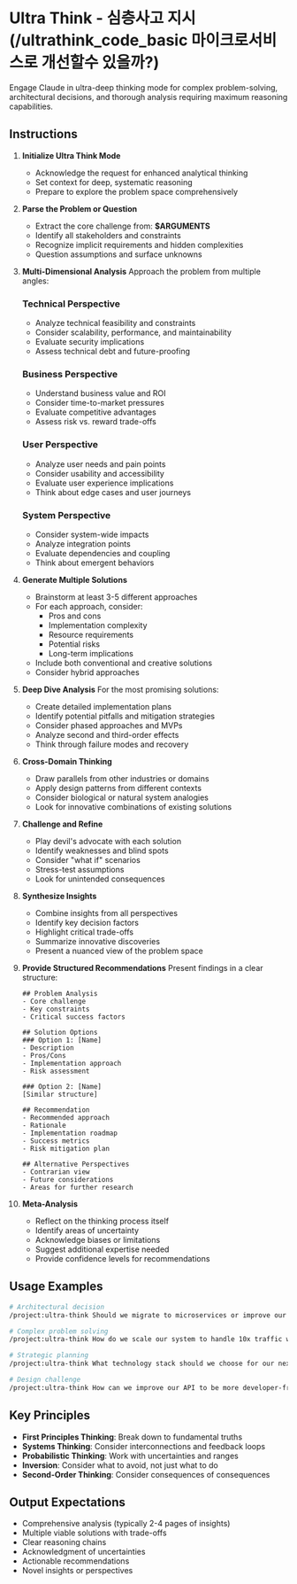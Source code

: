 # Ultra Think - 심층사고 지시 (/ultrathink_code_basic 마이크로서비스로 개선할수 있을까?)

Engage Claude in ultra-deep thinking mode for complex problem-solving, architectural decisions, and thorough analysis requiring maximum reasoning capabilities.

## Instructions

1. **Initialize Ultra Think Mode**

   - Acknowledge the request for enhanced analytical thinking
   - Set context for deep, systematic reasoning
   - Prepare to explore the problem space comprehensively

2. **Parse the Problem or Question**

   - Extract the core challenge from: **$ARGUMENTS**
   - Identify all stakeholders and constraints
   - Recognize implicit requirements and hidden complexities
   - Question assumptions and surface unknowns

3. **Multi-Dimensional Analysis**
   Approach the problem from multiple angles:

   ### Technical Perspective

   - Analyze technical feasibility and constraints
   - Consider scalability, performance, and maintainability
   - Evaluate security implications
   - Assess technical debt and future-proofing

   ### Business Perspective

   - Understand business value and ROI
   - Consider time-to-market pressures
   - Evaluate competitive advantages
   - Assess risk vs. reward trade-offs

   ### User Perspective

   - Analyze user needs and pain points
   - Consider usability and accessibility
   - Evaluate user experience implications
   - Think about edge cases and user journeys

   ### System Perspective

   - Consider system-wide impacts
   - Analyze integration points
   - Evaluate dependencies and coupling
   - Think about emergent behaviors

4. **Generate Multiple Solutions**

   - Brainstorm at least 3-5 different approaches
   - For each approach, consider:
     - Pros and cons
     - Implementation complexity
     - Resource requirements
     - Potential risks
     - Long-term implications
   - Include both conventional and creative solutions
   - Consider hybrid approaches

5. **Deep Dive Analysis**
   For the most promising solutions:

   - Create detailed implementation plans
   - Identify potential pitfalls and mitigation strategies
   - Consider phased approaches and MVPs
   - Analyze second and third-order effects
   - Think through failure modes and recovery

6. **Cross-Domain Thinking**

   - Draw parallels from other industries or domains
   - Apply design patterns from different contexts
   - Consider biological or natural system analogies
   - Look for innovative combinations of existing solutions

7. **Challenge and Refine**

   - Play devil's advocate with each solution
   - Identify weaknesses and blind spots
   - Consider "what if" scenarios
   - Stress-test assumptions
   - Look for unintended consequences

8. **Synthesize Insights**

   - Combine insights from all perspectives
   - Identify key decision factors
   - Highlight critical trade-offs
   - Summarize innovative discoveries
   - Present a nuanced view of the problem space

9. **Provide Structured Recommendations**
   Present findings in a clear structure:

   ```
   ## Problem Analysis
   - Core challenge
   - Key constraints
   - Critical success factors

   ## Solution Options
   ### Option 1: [Name]
   - Description
   - Pros/Cons
   - Implementation approach
   - Risk assessment

   ### Option 2: [Name]
   [Similar structure]

   ## Recommendation
   - Recommended approach
   - Rationale
   - Implementation roadmap
   - Success metrics
   - Risk mitigation plan

   ## Alternative Perspectives
   - Contrarian view
   - Future considerations
   - Areas for further research
   ```

10. **Meta-Analysis**
    - Reflect on the thinking process itself
    - Identify areas of uncertainty
    - Acknowledge biases or limitations
    - Suggest additional expertise needed
    - Provide confidence levels for recommendations

## Usage Examples

```bash
# Architectural decision
/project:ultra-think Should we migrate to microservices or improve our monolith?

# Complex problem solving
/project:ultra-think How do we scale our system to handle 10x traffic while reducing costs?

# Strategic planning
/project:ultra-think What technology stack should we choose for our next-gen platform?

# Design challenge
/project:ultra-think How can we improve our API to be more developer-friendly while maintaining backward compatibility?
```

## Key Principles

- **First Principles Thinking**: Break down to fundamental truths
- **Systems Thinking**: Consider interconnections and feedback loops
- **Probabilistic Thinking**: Work with uncertainties and ranges
- **Inversion**: Consider what to avoid, not just what to do
- **Second-Order Thinking**: Consider consequences of consequences

## Output Expectations

- Comprehensive analysis (typically 2-4 pages of insights)
- Multiple viable solutions with trade-offs
- Clear reasoning chains
- Acknowledgment of uncertainties
- Actionable recommendations
- Novel insights or perspectives
